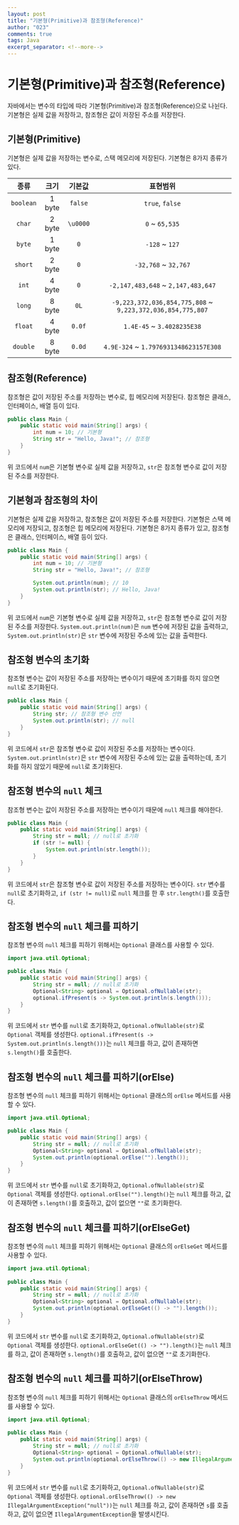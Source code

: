 ```yaml
---
layout: post
title: "기본형(Primitive)과 참조형(Reference)"
author: "023"
comments: true
tags: Java
excerpt_separator: <!--more-->
---
```


# 기본형(Primitive)과 참조형(Reference)
자바에서는 변수의 타입에 따라 기본형(Primitive)과 참조형(Reference)으로 나뉜다.
기본형은 실제 값을 저장하고, 참조형은 값이 저장된 주소를 저장한다.

## 기본형(Primitive)
기본형은 실제 값을 저장하는 변수로, 스택 메모리에 저장된다.
기본형은 8가지 종류가 있다.

| 종류 | 크기 | 기본값 | 표현범위 |
|:---:|:---:|:---:|:---:|
| `boolean` | 1 byte | `false` | `true`, `false` |
| `char` | 2 byte | `\u0000` | `0` ~ `65,535` |
| `byte` | 1 byte | `0` | `-128` ~ `127` |
| `short` | 2 byte | `0` | `-32,768` ~ `32,767` |
| `int` | 4 byte | `0` | `-2,147,483,648` ~ `2,147,483,647` |
| `long` | 8 byte | `0L` | `-9,223,372,036,854,775,808` ~ `9,223,372,036,854,775,807` |
| `float` | 4 byte | `0.0f` | `1.4E-45` ~ `3.4028235E38` |
| `double` | 8 byte | `0.0d` | `4.9E-324` ~ `1.7976931348623157E308` |

## 참조형(Reference)
참조형은 값이 저장된 주소를 저장하는 변수로, 힙 메모리에 저장된다.
참조형은 클래스, 인터페이스, 배열 등이 있다.

```java
public class Main {
    public static void main(String[] args) {
        int num = 10; // 기본형
        String str = "Hello, Java!"; // 참조형
    }
}
```

위 코드에서 `num`은 기본형 변수로 실제 값을 저장하고, `str`은 참조형 변수로 값이 저장된 주소를 저장한다.

## 기본형과 참조형의 차이
기본형은 실제 값을 저장하고, 참조형은 값이 저장된 주소를 저장한다.
기본형은 스택 메모리에 저장되고, 참조형은 힙 메모리에 저장된다.
기본형은 8가지 종류가 있고, 참조형은 클래스, 인터페이스, 배열 등이 있다.
    
<!--more-->
```java
public class Main {
    public static void main(String[] args) {
        int num = 10; // 기본형
        String str = "Hello, Java!"; // 참조형

        System.out.println(num); // 10
        System.out.println(str); // Hello, Java!
    }
}
```

위 코드에서 `num`은 기본형 변수로 실제 값을 저장하고, `str`은 참조형 변수로 값이 저장된 주소를 저장한다.
`System.out.println(num)`은 `num` 변수에 저장된 값을 출력하고, `System.out.println(str)`은 `str` 변수에 저장된 주소에 있는 값을 출력한다.

## 참조형 변수의 초기화
참조형 변수는 값이 저장된 주소를 저장하는 변수이기 때문에 초기화를 하지 않으면 `null`로 초기화된다.

```java
public class Main {
    public static void main(String[] args) {
        String str; // 참조형 변수 선언
        System.out.println(str); // null
    }
}
```

위 코드에서 `str`은 참조형 변수로 값이 저장된 주소를 저장하는 변수이다.
`System.out.println(str)`은 `str` 변수에 저장된 주소에 있는 값을 출력하는데, 초기화를 하지 않았기 때문에 `null`로 초기화된다.

## 참조형 변수의 `null` 체크
참조형 변수는 값이 저장된 주소를 저장하는 변수이기 때문에 `null` 체크를 해야한다.

```java
public class Main {
    public static void main(String[] args) {
        String str = null; // null로 초기화
        if (str != null) {
            System.out.println(str.length());
        }
    }
}
```

위 코드에서 `str`은 참조형 변수로 값이 저장된 주소를 저장하는 변수이다.
`str` 변수를 `null`로 초기화하고, `if (str != null)`로 `null` 체크를 한 후 `str.length()`를 호출한다.

## 참조형 변수의 `null` 체크를 피하기
참조형 변수의 `null` 체크를 피하기 위해서는 `Optional` 클래스를 사용할 수 있다.

```java
import java.util.Optional;

public class Main {
    public static void main(String[] args) {
        String str = null; // null로 초기화
        Optional<String> optional = Optional.ofNullable(str);
        optional.ifPresent(s -> System.out.println(s.length()));
    }
}
```

위 코드에서 `str` 변수를 `null`로 초기화하고, `Optional.ofNullable(str)`로 `Optional` 객체를 생성한다.
`optional.ifPresent(s -> System.out.println(s.length()))`는 `null` 체크를 하고, 값이 존재하면 `s.length()`를 호출한다.

## 참조형 변수의 `null` 체크를 피하기(orElse)
참조형 변수의 `null` 체크를 피하기 위해서는 `Optional` 클래스의 `orElse` 메서드를 사용할 수 있다.

```java
import java.util.Optional;

public class Main {
    public static void main(String[] args) {
        String str = null; // null로 초기화
        Optional<String> optional = Optional.ofNullable(str);
        System.out.println(optional.orElse("").length());
    }
}
```

위 코드에서 `str` 변수를 `null`로 초기화하고, `Optional.ofNullable(str)`로 `Optional` 객체를 생성한다.
`optional.orElse("").length()`는 `null` 체크를 하고, 값이 존재하면 `s.length()`를 호출하고, 값이 없으면 `""`로 초기화한다.

## 참조형 변수의 `null` 체크를 피하기(orElseGet)
참조형 변수의 `null` 체크를 피하기 위해서는 `Optional` 클래스의 `orElseGet` 메서드를 사용할 수 있다.

```java
import java.util.Optional;
    
public class Main {
    public static void main(String[] args) {
        String str = null; // null로 초기화
        Optional<String> optional = Optional.ofNullable(str);
        System.out.println(optional.orElseGet(() -> "").length());
    }
}
```

위 코드에서 `str` 변수를 `null`로 초기화하고, `Optional.ofNullable(str)`로 `Optional` 객체를 생성한다.
`optional.orElseGet(() -> "").length()`는 `null` 체크를 하고, 값이 존재하면 `s.length()`를 호출하고, 값이 없으면 `""`로 초기화한다.

## 참조형 변수의 `null` 체크를 피하기(orElseThrow)
참조형 변수의 `null` 체크를 피하기 위해서는 `Optional` 클래스의 `orElseThrow` 메서드를 사용할 수 있다.

```java
import java.util.Optional;
    
public class Main {
    public static void main(String[] args) {
        String str = null; // null로 초기화
        Optional<String> optional = Optional.ofNullable(str);
        System.out.println(optional.orElseThrow(() -> new IllegalArgumentException("null")));
    }
}
```

위 코드에서 `str` 변수를 `null`로 초기화하고, `Optional.ofNullable(str)`로 `Optional` 객체를 생성한다.
`optional.orElseThrow(() -> new IllegalArgumentException("null"))`는 `null` 체크를 하고, 값이 존재하면 `s`를 호출하고, 값이 없으면 `IllegalArgumentException`을 발생시킨다.



